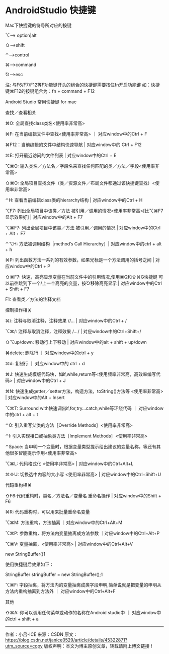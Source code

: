 # AndroidStudio 快捷键

Mac下快捷键的符号所对应的按键

⌥—> option|alt

⇧—>shift

⌃—>control

⌘—>command

⎋—>esc

注: 与F6/F7/F12等F功能键开头的组合的快捷键需要按住fn开启功能键
如：快捷键⌘F12的按键组合为：fn + command + F12


Android Studio 常用快捷键 for mac

查找／查看相关

⌘O: 全局查找class类名<使用率非常高>

⌘F: 在当前编辑文件中查找<使用率非常高> ｜ 对应window中的Ctrl + F

⌘F12：当前编辑的文件中结构快速导航  | 对应window中的 Ctrl + F12

⌘E: 打开最近访问的文件列表 | 对应window中的Ctrl + E

⌥⌘O: 输入类名／方法名／字段名来查找任何匹配的类／方法／字段<使用率非常高>

⇧⌘O: 全局项目查找文件（类／资源文件／布局文件都通过该快捷键查找）<使用率非常高>

⌃H: 查看当前编辑class类的hierarchy结构 | 对应window中的Ctrl + H

⌥F7: 列出全局项目中该类／方法 被引用／调用的情况<使用率非常高>[比⌥⌘F7显示效果好] | 对应window中的Alt + F7

⌥⌘F7: 列出全局项目中该类／方法 被引用／调用的情况 | 对应window中的Ctrl + Alt + F7

⌃⌥H: 方法被调用结构［method’s Call Hierarchy］| 对应window中的ctrl + alt + h

⌘P: 列出函数方法一系列的有效参数，如果光标是一个方法调用的括号之间 | 对应window中的Ctrl + P

⇧⌘F7: 快速，高亮显示变量在当前文件中的引用情况,使用⌘G和⇧⌘G快捷键 可以前往跳到下一个/上一个高亮的变量，按⎋移除高亮显示 | 对应window中的Ctrl + Shift + F7

F1: 查看类／方法的注释文档


控制操作相关

⌘/: 注释与取消注释，注释效果 //... | 对应window中的Ctrl + / 

⌥⌘/: 注释与取消注释，注释效果 /*...*/ | 对应window中的Ctrl+Shift+/

⇧⌥up/down: 移动行上下移动 | 对应window中的alt + shift + up/down

⌘delete: 删除行 ｜ 对应window中的ctrl + y

⌘d: 复制行 ｜ 对应window中的 ctrl + d

⌘J: 快速生成模版代码块，如if,while,return等<使用频率非常高，高效率编写代码> | 对应window中的Ctrl + J

⌘N: 快速生成getter／setter方法，构造方法，toString()方法等 <使用率非常高>  | 对应window中的Alt + Insert

⌥⌘T: Surround with快速调出if,for,try...catch,while等环绕代码 ｜ 对应window中的ctrl + alt + t

⌃O: 引入重写父类的方法［Override Methods］<使用率非常高>

⌃I: 引入实现接口或抽象类方法［Implement Methods］<使用率非常高>

⌃Space: 当申明一个变量时，根据变量类型提示给出建议的变量名称，等还有其他很多智能提示作用<使用率非常高>

⌥⌘L: 代码格式化 <使用率非常高> | 对应window中的Ctrl+Alt+L

⌘⇧U:  切换选中内容的大小写 <使用率非常高> | 对应window中的Ctrl+Shift+U



代码重构相关

⇧F6:代码重构时，类名／方法名／变量名 重命名操作 | 对应window中的Shift + F6

⌘R: 代码重构时，可以用来批量重命名变量

⌥⌘M: 方法重构，方法抽离 ｜对应window中的Ctrl+Alt+M

⌥⌘P: 参数重构，将方法内变量抽离成方法参数 ｜对应window中的Ctrl+Alt+P

⌥⌘V: 变量抽离，<使用率非常高> | 对应window中的Ctrl+Alt+V



new StringBuffer()1

使用快捷键后效果如下：



StringBuffer stringBuffer = new StringBuffer();1

⌥⌘F: 字段抽离，将方法内的变量抽离成类字段申明,简单说就是把变量的申明从方法内重构抽离到方法外 ｜ 对应window中的Ctrl+Alt+F





其他

⇧⌘A: 你可以调用任何菜单或动作的名称在Android studio中 ｜ 对应window中的ctrl + shift + a



---------------------
作者：小吕-ICE 
来源：CSDN 
原文：https://blog.csdn.net/janice0529/article/details/45322871?utm_source=copy 
版权声明：本文为博主原创文章，转载请附上博文链接！